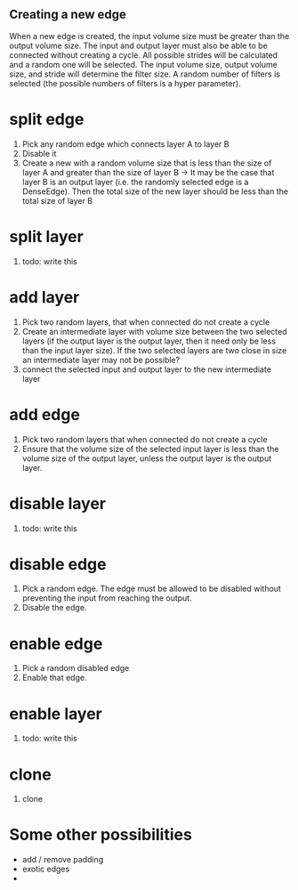 ## Creating a new edge
When a new edge is created, the input volume size must be greater than the output volume size.
The input and output layer must also be able to be connected without creating a cycle.
All possible strides will be calculated and a random one will be selected.
The input volume size, output volume size, and stride will determine the filter size.
A random number of filters is selected (the possible numbers of filters is a hyper parameter).

# split edge
1. Pick any random edge which connects layer A to layer B
2. Disable it
3. Create a new with a random volume size that is less than the size of layer A and greater than the size of layer B
    ->  It may be the case that layer B is an output layer (i.e. the randomly selected edge is a DenseEdge).
        Then the total size of the new layer should be less than the total size of layer B

# split layer
1. todo: write this

# add layer
1. Pick two random layers, that when connected do not create a cycle
2. Create an intermediate layer with volume size between the two selected layers (if the output layer is the output layer,
    then it need only be less than the input layer size). If the two selected layers are two close in size an intermediate layer may not be possible?
3. connect the selected input and output layer to the new intermediate layer

# add edge
1. Pick two random layers that when connected do not create a cycle
2. Ensure that the volume size of the selected input layer is less than the volume size of the output layer, unless the output layer is the output layer.

# disable layer
1. todo: write this

# disable edge
1. Pick a random edge. The edge must be allowed to be disabled without preventing the input from reaching the output.
2. Disable the edge.

# enable edge
1. Pick a random disabled edge
2. Enable that edge.

# enable layer
1. todo: write this

# clone
1. clone


# Some other possibilities
- add / remove padding
- exotic edges
- 
